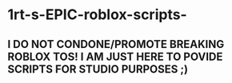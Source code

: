 # 1rt-s-EPIC-roblox-scripts-

## I DO NOT CONDONE/PROMOTE BREAKING ROBLOX TOS! I AM JUST HERE TO POVIDE SCRIPTS FOR STUDIO PURPOSES ;)
